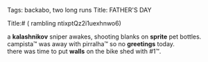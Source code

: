 Tags: backabo, two long runs
Title: FATHER'S DAY
  
Title:# ( rambling ntixptQz2i1uexhnwo6)  
  
a **kalashnikov** sniper awakes, shooting blanks on **sprite** pet bottles. campista™ was away with pirralha™ so no **greetings** today.  
there was time to put **walls** on the bike shed with #1™.
